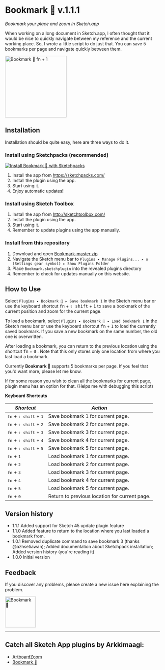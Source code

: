 # Bookmark 🔖 v.1.1.1
_Bookmark your place and zoom in Sketch.app_

When working on a long document in Sketch.app, I often thought that it would be nice to quickly navigate between my reference and the current working place. So, I wrote a little script to do just that. You can save 5 bookmarks per page and navigate quickly between them.

<img src="/../artwork/teaser.png?raw=true" alt="Bookmark 🔖 fn + 1" width="200">

## Installation
Installation should be quite easy, here are three ways to do it.

### Install using Sketchpacks (recommended)
[![Install Bookmark 🔖 with Sketchpacks](http://sketchpacks-com.s3.amazonaws.com/assets/badges/sketchpacks-badge-install.png "Install Bookmark 🔖 with Sketchpacks")](https://sketchpacks.com/Arkkimaagi/Bookmark/install)

1. Install the app from https://sketchpacks.com/
2. Install the plugin using the app.
3. Start using it.
4. Enjoy automatic updates!

### Install using Sketch Toolbox
1. Install the app from http://sketchtoolbox.com/
2. Install the plugin using the app.
3. Start using it.
4. Remember to update plugins using the app manually.

### Install from this repository
1. Download and open [Bookmark-master.zip](https://github.com/Arkkimaagi/Bookmark/archive/master.zip)
2. Navigate the Sketch menu bar to `Plugins ▸ Manage Plugins... ▸ ⚙ (Settings gear symbol) ▸ Show Plugins Folder`
3. Place `Bookmark.sketchplugin` into the revealed plugins directory
4. Remember to check for updates manually on this website.

## How to Use
Select `Plugins ▸ Bookmark 🔖 ▸ Save bookmark 1` in the Sketch menu bar or use the keyboard shortcut <kbd>fn</kbd> + <kbd>⇧ shift</kbd> + <kbd>1</kbd> to save a bookmark of the current position and zoom for the current page.

To load a bookmark, select `Plugins ▸ Bookmark 🔖 ▸ Load bookmark 1` in the Sketch menu bar or use the keyboard shortcut <kbd>fn</kbd> + <kbd>1</kbd> to load the currently saved bookmark. If you save a new bookmark on the same number, the old one is overwritten.

After loading a bookmark, you can return to the previous location using the shortcut <kbd>fn</kbd> + <kbd>0</kbd> . Note that this only stores only one location from where you last load a bookmark.

Currently **Bookmark 🔖** supports 5 bookmarks per page. If you feel that you'd want more, please let me know.

If for some reason you wish to clean all the bookmarks for current page, plugin menu has an option for that. (Helps me with debugging this script)

**Keyboard Shortcuts**

| *Shortcut*                                        | *Action*                          |
|---------------------------------------------------|-----------------------------------|
| <kbd>fn</kbd> + <kbd>⇧ shift</kbd> + <kbd>1</kbd> | Save bookmark 1 for current page. |
| <kbd>fn</kbd> + <kbd>⇧ shift</kbd> + <kbd>2</kbd> | Save bookmark 2 for current page. |
| <kbd>fn</kbd> + <kbd>⇧ shift</kbd> + <kbd>3</kbd> | Save bookmark 3 for current page. |
| <kbd>fn</kbd> + <kbd>⇧ shift</kbd> + <kbd>4</kbd> | Save bookmark 4 for current page. |
| <kbd>fn</kbd> + <kbd>⇧ shift</kbd> + <kbd>5</kbd> | Save bookmark 5 for current page. |
| <kbd>fn</kbd> + <kbd>1</kbd>                      | Load bookmark 1 for current page. |
| <kbd>fn</kbd> + <kbd>2</kbd>                      | Load bookmark 2 for current page. |
| <kbd>fn</kbd> + <kbd>3</kbd>                      | Load bookmark 3 for current page. |
| <kbd>fn</kbd> + <kbd>4</kbd>                      | Load bookmark 4 for current page. |
| <kbd>fn</kbd> + <kbd>5</kbd>                      | Load bookmark 5 for current page. |
| <kbd>fn</kbd> + <kbd>0</kbd>                      | Return to previous location for current page. |
## Version history

* 1.1.1 Added support for Sketch 45 update plugin feature
* 1.1.0 Added feature to return to the location where you last loaded a bookmark from.
* 1.0.1 Removed duplicate command to save bookmark 3 (thanks @azhsetiawan); Added documentation about Sketchpack installation; Added version history (you're reading it)
* 1.0.0 Initial version

## Feedback
If you discover any problems, please create a new issue here explaining the problem.

<img src="/../artwork/bookmark.png?raw=true" alt="Bookmark 🔖" width="100">

---

## Catch all Sketch App plugins by Arkkimaagi:

* [ArtboardZoom](https://github.com/Arkkimaagi/ArtboardZoom)
* [Bookmark 🔖](https://github.com/Arkkimaagi/Bookmark)
